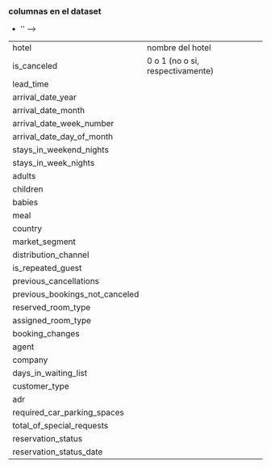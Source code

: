 ### columnas en el dataset

*   '' -->

<table><tbody><tr><td>hotel</td><td>nombre del hotel</td></tr><tr><td>is_canceled</td><td>0 o 1 (no o si, respectivamente)</td></tr><tr><td>lead_time</td><td>&nbsp;</td></tr><tr><td>arrival_date_year</td><td>&nbsp;</td></tr><tr><td>arrival_date_month</td><td>&nbsp;</td></tr><tr><td>arrival_date_week_number</td><td>&nbsp;</td></tr><tr><td>arrival_date_day_of_month</td><td>&nbsp;</td></tr><tr><td>stays_in_weekend_nights</td><td>&nbsp;</td></tr><tr><td>stays_in_week_nights</td><td>&nbsp;</td></tr><tr><td>adults</td><td>&nbsp;</td></tr><tr><td>children</td><td>&nbsp;</td></tr><tr><td>babies</td><td>&nbsp;</td></tr><tr><td>meal</td><td>&nbsp;</td></tr><tr><td>country</td><td>&nbsp;</td></tr><tr><td>market_segment</td><td>&nbsp;</td></tr><tr><td>distribution_channel</td><td>&nbsp;</td></tr><tr><td>is_repeated_guest</td><td>&nbsp;</td></tr><tr><td>previous_cancellations</td><td>&nbsp;</td></tr><tr><td>previous_bookings_not_canceled</td><td>&nbsp;</td></tr><tr><td>reserved_room_type</td><td>&nbsp;</td></tr><tr><td>assigned_room_type</td><td>&nbsp;</td></tr><tr><td>booking_changes</td><td>&nbsp;</td></tr><tr><td>agent</td><td>&nbsp;</td></tr><tr><td>company</td><td>&nbsp;</td></tr><tr><td>days_in_waiting_list</td><td>&nbsp;</td></tr><tr><td>customer_type</td><td>&nbsp;</td></tr><tr><td>adr</td><td>&nbsp;</td></tr><tr><td>required_car_parking_spaces</td><td>&nbsp;</td></tr><tr><td>total_of_special_requests</td><td>&nbsp;</td></tr><tr><td>reservation_status</td><td>&nbsp;</td></tr><tr><td>reservation_status_date</td><td>&nbsp;</td></tr></tbody></table>